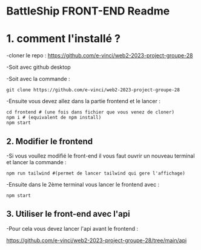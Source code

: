 # BattleShip FRONT-END Readme
# 1. comment l'installé ?

-cloner le repo : https://github.com/e-vinci/web2-2023-project-groupe-28

-Soit avec github desktop

-Soit avec la commande :
```shell
git clone https://github.com/e-vinci/web2-2023-project-groupe-28

```
-Ensuite vous devez allez dans la partie frontend et le lancer :

```shell
cd frontend # (une fois dans fichier que vous venez de cloner)
npm i # (equivalent de npm install)
npm start
```

## 2. Modifier le frontend

-Si vous voullez modifié le front-end il vous faut ouvrir un nouveau terminal et lancer la commande :
```shell
npm run tailwind #(permet de lancer tailwind qui gere l'affichage)
```
-Ensuite dans le 2ème terminal vous lancer le frontend avec :
```shell
npm start
```

## 3. Utiliser le front-end avec l'api

-Pour cela vous devez lancer l'api avant le frontend :

https://github.com/e-vinci/web2-2023-project-groupe-28/tree/main/api